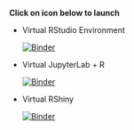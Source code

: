 __Click on icon below to launch__ 

- Virtual RStudio Environment

    [![Binder](https://mybinder.org/badge_logo.svg)](https://mybinder.org/v2/gh/ifetzer/RStudioForTeachingTest/main?urlpath=rstudio)

- Virtual JupyterLab + R

    [![Binder](https://mybinder.org/badge_logo.svg)](https://mybinder.org/v2/gh/ifetzer/RStudioForTeachingTest/main?urlpath=lab)

- Virtual RShiny
 
    [![Binder](https://mybinder.org/badge_logo.svg)](https://mybinder.org/v2/gh/ifetzer/RStudioForTeachingTest/main?urlpath=shiny)
